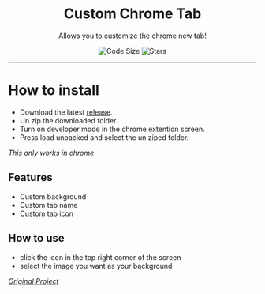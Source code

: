 <div align="center">
  <!-- Logo and Title -->
  <h1>Custom Chrome Tab</h1>
  <p>Allows you to customize the chrome new tab!</p>

<!-- Fancy badges -->
<img src="https://img.shields.io/github/languages/code-size/cqb13/Custom-Chrome-Tab" alt="Code Size">
<img src="https://img.shields.io/github/stars/cqb13/Custom-Chrome-Tab" alt="Stars">
</div>

<hr />

# How to install

- Download the latest [release](/../../releases).
- Un zip the downloaded folder.
- Turn on developer mode in the chrome extention screen.
- Press load unpacked and select the un ziped folder.

_This only works in chrome_

## Features

- Custom background
- Custom tab name
- Custom tab icon

## How to use

- click the icon in the top right corner of the screen
- select the image you want as your background

_[Original Project](https://github.com/Subash/chrome-custom-new-tab-background)_
